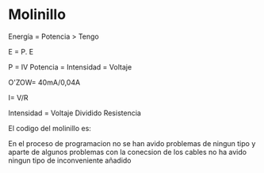 # Molinillo

Energía = Potencia > Tengo

E = P. E

P = IV
Potencia = Intensidad = Voltaje

O'ZOW= 40mA/0,04A

I= V/R

Intensidad = Voltaje Dividido Resistencia

  El codigo del molinillo es:
  




En el proceso de programacion no se han avido problemas de ningun tipo y aparte de algunos problemas con la conecsion de los cables no ha avido ningun tipo de inconveniente añadido

